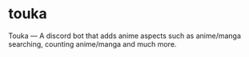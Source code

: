 # touka
Touka — A discord bot that adds anime aspects such as anime/manga searching, counting anime/manga and much more.

